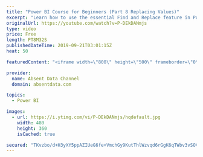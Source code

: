 ```yaml
---
title: "Power BI Course for Beginners (Part 8 Replacing Values)"
excerpt: "Learn how to use the essential Find and Replace feature in Power BI."
originalUrl: https://youtube.com/watch?v=P-DEkDANmjs
type: video
price: Free
length: PT8M32S
publishedDateTime: 2019-09-21T03:01:15Z
heat: 50

featuredContent: "<iframe width=\"800\" height=\"500\" frameborder=\"0\" src=\"https://www.youtube.com/embed/P-DEkDANmjs\" allow=\"accelerometer; autoplay; encrypted-media; gyroscope; picture-in-picture\" allowfullscreen></iframe>"

provider:
  name: Absent Data Channel
  domain: absentdata.com

topics:
  - Power BI

images:
  - url: https://i.ytimg.com/vi/P-DEkDANmjs/hqdefault.jpg
    width: 480
    height: 360
    isCached: true

secured: "TKvzbo/d+H3yXY5ppAZIUeG6fe+VmchGy9KutThlWzvqd6rGgK6qTWbv3vSOVV6ffE5VMKmEX6T74bAsKTpe0rmimgczstxwMeG/C2g4bKGAMMN7z1wjoGIDu9cXIIhKl52gf5nl1wIKqdsa3Mp8S/Vj2d/5Lb2ydmN3cvG10FNabgwjMUnu2QmLoMBJZ9uQMNp2nhV5FDsLyYvhQ2ZJPB97uwlGVDkCENUGFGFPunaIrL0LkRxT2VVH68/cj7jDqres+HVWZxtdhcExjRz4xWPeKlCOHeCrrxPiQgACCHdxlN/pRqIp8mve28hrNmVNAf13iEwbS0WwaARohcLhPfyFZLDJ2iYu3amTjoKmCOrAMuvgSHrJsRFCH+OjtciFxKm2Yll+Zvs2TmTvalAgogerFz1f9W02LDA9nfS1VGc=;6Gbz/CBhpO911GU2LrYXEg=="
---
```


